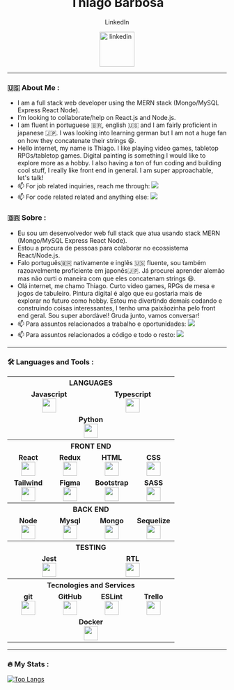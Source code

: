 <div dsplay="inline-block" style="margin-top:-100px" align="center">
 
 <h1>Thiago Barbosa</h1>
  <p>LinkedIn</p>
  <a href="https://www.linkedin.com/in/thiagobarbosawebdev">
    <img width="80px" src="https://i.ibb.co/RyZx12b/linkedin.png" alt="linkedin" style="vertical-align:top;">
  </a>
</div>

---
 
 ### 🇺🇸 About Me :

- I am a full stack web developer using the MERN stack (Mongo/MySQL Express React Node).
- I’m looking to collaborate/help on React.js and Node.js.
- I am fluent in portuguese 🇧🇷, english 🇺🇸 and I am fairly proficient in japanese 🇯🇵. I was looking into learning german but I am not a huge fan on how they concatenate their strings 😆.
- Hello internet, my name is Thiago. I like playing video games, tabletop RPGs/tabletop games. Digital painting is something I would like to explore more as a hobby. I also having a ton of fun coding and building cool stuff, I really like front end in general. I am super approachable, let's talk!
- 📫 For job related inquiries, reach me through: <a href = "mailto:thiago3510@gmail.com"><img src="https://img.shields.io/badge/Gmail-D14836?style=for-the-badge&logo=gmail&logoColor=white" target="_blank"></a>
- 📫 For code related related and anything else: <a href = "mailto:thiagobarbosawebdev@gmail.com"><img src="https://img.shields.io/badge/Gmail-D14836?style=for-the-badge&logo=gmail&logoColor=white" target="_blank"></a>
 

 ### 🇧🇷 Sobre :

- Eu sou um desenvolvedor web full stack que atua usando stack MERN (Mongo/MySQL Express React Node).
- Estou a procura de pessoas para colaborar no ecossistema React/Node.js.
- Falo português🇧🇷  nativamente e inglês 🇺🇸 fluente, sou também razoavelmente proficiente em japonês🇯🇵. Já procurei aprender alemão mas não curti o maneira com que eles concatenam strings 😆.
- Olá internet, me chamo Thiago. Curto video games, RPGs de mesa e jogos de tabuleiro. Pintura digital é algo que eu gostaria mais de explorar no futuro como hobby. Estou me divertindo demais codando e construindo coisas interessantes, I tenho uma paixãozinha pelo front end geral. Sou super abordável! Gruda junto, vamos conversar!
- 📫 Para assuntos relacionados a trabalho e oportunidades: <a href = "mailto:thiago3510@gmail.com"><img src="https://img.shields.io/badge/Gmail-D14836?style=for-the-badge&logo=gmail&logoColor=white" target="_blank"></a>
- 📫 Para assuntos relacionados a código e todo o resto: <a href = "mailto:thiagobarbosawebdev@gmail.com"><img src="https://img.shields.io/badge/Gmail-D14836?style=for-the-badge&logo=gmail&logoColor=white" target="_blank"></a>

---

### :hammer_and_wrench: Languages and Tools :
<table width="320px" align="center">
    <tr>
        <th colspan="4" align="center">
            <span><strong>LANGUAGES</strong></span>
        </th>
    </tr>
    <td width="80px" align="center" colspan="2">
        <span><strong>Javascript</strong></span><br>
        <img height="32px" src="https://upload.vectorlogo.zone/logos/javascript/images/239ec8a4-163e-4792-83b6-3f6d96911757.svg">
    </td>
        <td width="80px" align="center" colspan="2">
            <span><strong>Typescript</strong></span><br>
            <img height="32px" src="https://cdn.jsdelivr.net/gh/devicons/devicon/icons/typescript/typescript-original.svg">
        </td>
    <tr>
    </td>
        <td width="80px" align="center" colspan="4">
            <span><strong>Python</strong></span><br>
            <img height="32px" src="https://cdn.jsdelivr.net/gh/devicons/devicon/icons/python/python-original-wordmark.svg" >
        </td>
    <tr>
        <th colspan="4" align="center">
            <span><strong>FRONT END</strong></span>
        </th>
    </tr>
    <tr valign="top">
        <td width="80px" align="center">
            <span><strong>React</strong></span><br>
            <img height="32px" src="https://cdn.jsdelivr.net/gh/devicons/devicon/icons/react/react-original.svg">
        </td>
        <td width="80px" align="center">
            <span><strong>Redux</strong></span><br>
            <img height="32px" src="https://cdn.worldvectorlogo.com/logos/redux.svg">
        </td>
        <td width="80px" align="center">
            <span><strong>HTML</strong></span><br>
            <img height="32" src="https://cdn.jsdelivr.net/gh/devicons/devicon/icons/html5/html5-original.svg">
        </td>
        <td width="80px" align="center">
            <span><strong>CSS</strong></span><br>
            <img height="32px" src="https://cdn.jsdelivr.net/gh/devicons/devicon/icons/css3/css3-original.svg">
        </td>
    </tr>
    <tr valign="top">
        <td width="80px" align="center">
            <span><strong>Tailwind</strong></span><br>
            <img height="32" src="https://cdn.jsdelivr.net/gh/devicons/devicon/icons/tailwindcss/tailwindcss-original-wordmark.svg" />
        </td>
        <td width="80px" align="center">
            <span><strong>Figma</strong></span><br>
            <img height="32px" src="https://www.vectorlogo.zone/logos/figma/figma-icon.svg">
        </td>
        <td width="80px" align="center">
            <span><strong>Bootstrap</strong></span><br>
            <img height="32px" src="https://upload.vectorlogo.zone/logos/getbootstrap/images/987f8f6c-263a-47b1-a85d-853cfca215d9.svg">
        </td>
        <td width="80px" align="center">
            <span><strong>SASS</strong></span><br>
            <img height="32px" src="https://cdn.jsdelivr.net/gh/devicons/devicon/icons/sass/sass-original.svg">
        </td>
    </tr>
    <tr>
        <th colspan="4" align="center">
            <span><strong>BACK END</strong></span>
        </th>
    </tr>
    <tr valign="top">
        <td width="80px" align="center">
            <span><strong>Node</strong></span><br>
            <img height="32px" src="https://www.vectorlogo.zone/logos/nodejs/nodejs-icon.svg">
        </td>
        <td width="80px" align="center">
            <span><strong>Mysql</strong></span><br>
            <img height="32px" src="https://www.vectorlogo.zone/logos/mysql/mysql-ar21.svg">
        </td>
        <td width="80px" align="center">
            <span><strong>Mongo</strong></span><br>
            <img height="32px" src="https://cdn.jsdelivr.net/gh/devicons/devicon/icons/mongodb/mongodb-original.svg" />
        </td>
        <td width="80px" align="center">
            <span><strong>Sequelize</strong></span><br>
            <img height="32px" src="https://cdn.jsdelivr.net/gh/devicons/devicon/icons/sequelize/sequelize-original.svg" />
        </td>
    </tr>
    <tr>
        <th colspan="4" align="center">
            <span><strong>TESTING</strong></span>
        </th>
    </tr>
        <tr valign="top">
        <td align="center" colspan="2">
            <span><strong>Jest</strong></span><br>
            <img height="32px" src="https://www.vectorlogo.zone/logos/jestjsio/jestjsio-icon.svg">
        <td align="center" colspan="2">
            <span><strong>RTL</strong></span><br>
            <img height="32" src="https://testing-library.com/img/octopus-128x128.png">
        </td>
    </tr>
    <tr>
        <th colspan="4" align="center">
            <span><strong>Tecnologies and Services</strong></span>
        </th>
    </tr>
    <tr valign="top">
        <td align="center">
            <span><strong>git</strong></span><br>
            <img height="32px" src="https://cdn.jsdelivr.net/gh/devicons/devicon/icons/git/git-plain.svg">
        </td>
        <td align="center">
            <span><strong>GitHub</strong></span><br>
            <img height="32px" src="https://www.vectorlogo.zone/logos/github/github-tile.svg">
        </td>
        <td align="center">
            <span><strong>ESLint</strong></span><br>
            <img height="32px" src="https://www.vectorlogo.zone/logos/eslint/eslint-icon.svg">
        </td>
        <td align="center">
            <span><strong>Trello</strong></span><br>
            <img height="32px" src="https://www.vectorlogo.zone/logos/trello/trello-icon.svg">
        </td>
    </tr>
    <tr valign="top">
        <td align="center" colspan="4">
            <span><strong>Docker</strong></span><br>
            <img height="32px" src="https://cdn.jsdelivr.net/gh/devicons/devicon/icons/docker/docker-original.svg" />
        </td>
    </tr>
</table>

---

### :fire: My Stats :
[![Top Langs](https://github-readme-stats.vercel.app/api/top-langs/?username=thiagobarbosadev&layout=compact&theme=vision-friendly-dark)](https://github.com/anuraghazra/github-readme-stats)
